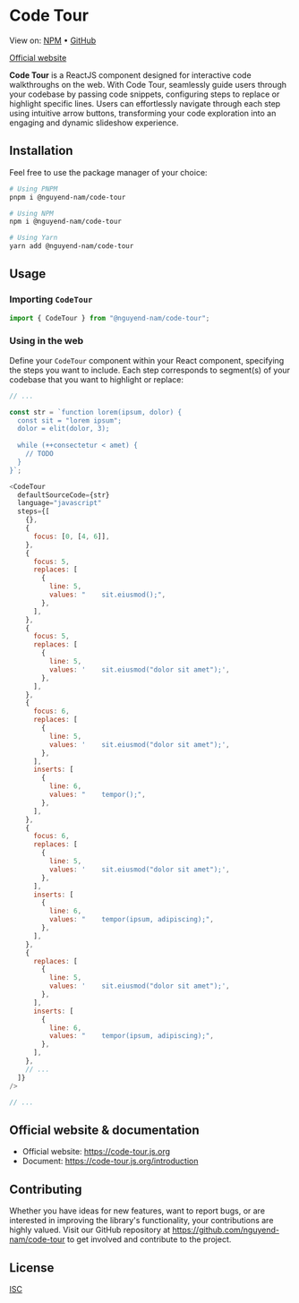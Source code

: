 # Code Tour

View on: [NPM](https://www.npmjs.com/package/@nguyend-nam/code-tour) &bullet; [GitHub](https://github.com/nguyend-nam/code-tour)

[Official website](https://code-tour.js.org)

**Code Tour** is a ReactJS component designed for interactive code walkthroughs on the web. With Code Tour, seamlessly guide users through your codebase by passing code snippets, configuring steps to replace or highlight specific lines. Users can effortlessly navigate through each step using intuitive arrow buttons, transforming your code exploration into an engaging and dynamic slideshow experience.

## Installation

Feel free to use the package manager of your choice:

```bash
# Using PNPM
pnpm i @nguyend-nam/code-tour

# Using NPM
npm i @nguyend-nam/code-tour

# Using Yarn
yarn add @nguyend-nam/code-tour
```

## Usage

### Importing `CodeTour`

```javascript
import { CodeTour } from "@nguyend-nam/code-tour";
```

### Using in the web

Define your `CodeTour` component within your React component, specifying the steps you want to include. Each step corresponds to segment(s) of your codebase that you want to highlight or replace:

```javascript copy
// ...

const str = `function lorem(ipsum, dolor) {
  const sit = "lorem ipsum";
  dolor = elit(dolor, 3);
  
  while (++consectetur < amet) {
    // TODO
  }
}`;

<CodeTour
  defaultSourceCode={str}
  language="javascript"
  steps={[
    {},
    {
      focus: [0, [4, 6]],
    },
    {
      focus: 5,
      replaces: [
        {
          line: 5,
          values: "    sit.eiusmod();",
        },
      ],
    },
    {
      focus: 5,
      replaces: [
        {
          line: 5,
          values: '    sit.eiusmod("dolor sit amet");',
        },
      ],
    },
    {
      focus: 6,
      replaces: [
        {
          line: 5,
          values: '    sit.eiusmod("dolor sit amet");',
        },
      ],
      inserts: [
        {
          line: 6,
          values: "    tempor();",
        },
      ],
    },
    {
      focus: 6,
      replaces: [
        {
          line: 5,
          values: '    sit.eiusmod("dolor sit amet");',
        },
      ],
      inserts: [
        {
          line: 6,
          values: "    tempor(ipsum, adipiscing);",
        },
      ],
    },
    {
      replaces: [
        {
          line: 5,
          values: '    sit.eiusmod("dolor sit amet");',
        },
      ],
      inserts: [
        {
          line: 6,
          values: "    tempor(ipsum, adipiscing);",
        },
      ],
    },
    // ...
  ]}
/>

// ...
```

## Official website & documentation

- Official website: https://code-tour.js.org
- Document: https://code-tour.js.org/introduction

## Contributing

Whether you have ideas for new features, want to report bugs, or are interested in improving the library's functionality, your contributions are highly valued. Visit our GitHub repository at https://github.com/nguyend-nam/code-tour to get involved and contribute to the project.

## License

[ISC](https://choosealicense.com/licenses/isc/)
